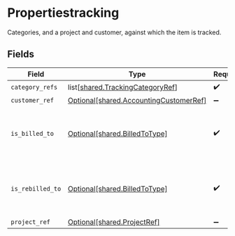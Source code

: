 # Propertiestracking

Categories, and a project and customer, against which the item is tracked.


## Fields

| Field                                                                                      | Type                                                                                       | Required                                                                                   | Description                                                                                |
| ------------------------------------------------------------------------------------------ | ------------------------------------------------------------------------------------------ | ------------------------------------------------------------------------------------------ | ------------------------------------------------------------------------------------------ |
| `category_refs`                                                                            | list[[shared.TrackingCategoryRef](undefined/models/shared/trackingcategoryref.md)]         | :heavy_check_mark:                                                                         | N/A                                                                                        |
| `customer_ref`                                                                             | [Optional[shared.AccountingCustomerRef]](undefined/models/shared/accountingcustomerref.md) | :heavy_minus_sign:                                                                         | N/A                                                                                        |
| `is_billed_to`                                                                             | [Optional[shared.BilledToType]](undefined/models/shared/billedtotype.md)                   | :heavy_check_mark:                                                                         | Defines if the invoice or credit note is billed/rebilled to a project or customer.         |
| `is_rebilled_to`                                                                           | [Optional[shared.BilledToType]](undefined/models/shared/billedtotype.md)                   | :heavy_check_mark:                                                                         | Defines if the invoice or credit note is billed/rebilled to a project or customer.         |
| `project_ref`                                                                              | [Optional[shared.ProjectRef]](undefined/models/shared/projectref.md)                       | :heavy_minus_sign:                                                                         | N/A                                                                                        |